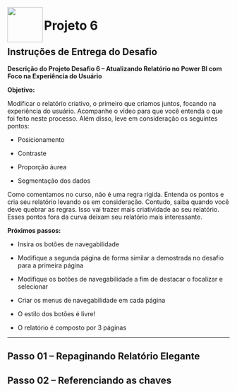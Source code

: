 <picture> <img align="left" src="https://hermes.digitalinnovation.one/tracks/b9b2973e-b2be-4bf0-b6b2-57a6c8354a95.png" width = 80px></picture> 
# Projeto 6

## Instruções de Entrega do Desafio

**Descrição do Projeto Desafio 6 – Atualizando Relatório no Power BI com Foco na Experiência do Usuário**

**Objetivo:**

Modificar o relatório criativo, o primeiro que criamos juntos, focando na experiência do usuário. Acompanhe o vídeo para que você entenda o que foi feito neste processo. Além disso, leve em consideração os seguintes pontos:

- Posicionamento

- Contraste

- Proporção áurea

- Segmentação dos dados

Como comentamos no curso, não é uma regra rígida. Entenda os pontos e cria seu relatório levando os em consideração. Contudo, saiba quando você deve quebrar as regras. Isso vai trazer mais criatividade ao seu relatório. Esses pontos fora da curva deixam seu relatório mais interessante.

**Próximos passos:**

- Insira os botões de navegabilidade

- Modifique a segunda página de forma similar a demostrada no desafio para a primeira página

- Modifique os botões de navegabilidade a fim de destacar o focalizar e selecionar

- Criar os menus de navegabilidade em cada página

- O estilo dos botões é livre!

- O relatório é composto por 3 páginas
______________________________________________________________________________________________________________________________________________

## Passo 01 – Repaginando Relatório Elegante


## Passo 02 – Referenciando as chaves
